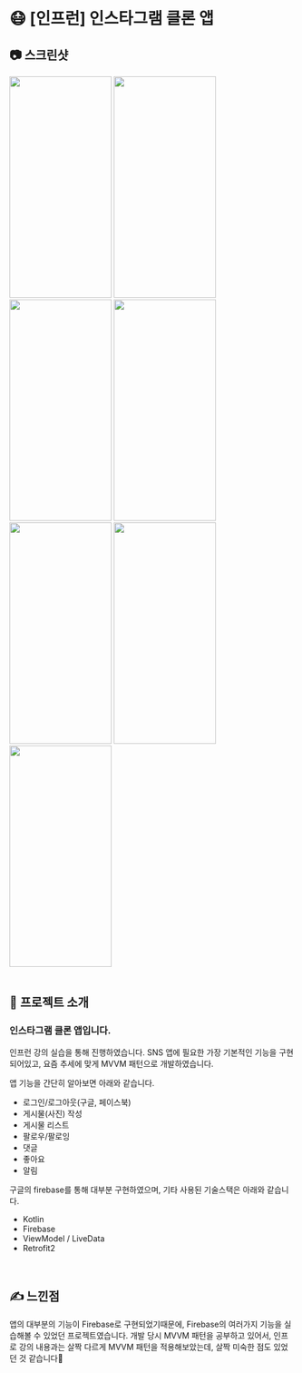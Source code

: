 # 😷 [인프런] 인스타그램 클론 앱
## 📷 스크린샷
<img src="https://user-images.githubusercontent.com/79048895/168420126-8cbe8801-1f93-4974-b1ac-818ac56ca472.jpg" width="180" height="390" /> <img src="https://user-images.githubusercontent.com/79048895/168420134-b49c2c1e-72e9-4fb5-85b2-4db858c49319.jpg" width="180" height="390" /> <img src="https://user-images.githubusercontent.com/79048895/168420150-9fa8fddd-72fc-472e-ab94-1d6514a5d05e.jpg" width="180" height="390" /> <img src="https://user-images.githubusercontent.com/79048895/168420166-f8254dde-c5d9-4623-bba5-c13e964e1195.jpg" width="180" height="390" />
<img src="https://user-images.githubusercontent.com/79048895/168420194-9a73cf37-1af0-4c08-83c1-2ad0cc1e1711.jpg" width="180" height="390" />
<img src="https://user-images.githubusercontent.com/79048895/168420203-52675028-a36a-4587-89ff-86b5002036c9.jpg" width="180" height="390" />
<img src="https://user-images.githubusercontent.com/79048895/168420223-303ac55e-df1d-4f65-ab95-17a305c1a13c.jpg" width="180" height="390" />
<br>
<br>
## 📝 프로젝트 소개
### 인스타그램 클론 앱입니다.

인프런 강의 실습을 통해 진행하였습니다.
SNS 앱에 필요한 가장 기본적인 기능을 구현되어있고,
요즘 추세에 맞게 MVVM 패턴으로 개발하였습니다.

앱 기능을 간단히 알아보면 아래와 같습니다.
- 로그인/로그아웃(구글, 페이스북)
- 게시물(사진) 작성
- 게시물 리스트 
- 팔로우/팔로잉
- 댓글
- 좋아요
- 알림

구글의 firebase를 통해 대부분 구현하였으며,
기타 사용된 기술스택은 아래와 같습니다.
- Kotlin
- Firebase
- ViewModel / LiveData
- Retrofit2
<br>

## ✍ 느낀점
앱의 대부분의 기능이 Firebase로 구현되었기때문에,
Firebase의 여러가지 기능을 실습해볼 수 있었던 프로젝트였습니다.
개발 당시 MVVM 패턴을 공부하고 있어서, 인프로 강의 내용과는
살짝 다르게 MVVM 패턴을 적용해보았는데, 살짝 미숙한 점도
있었던 것 같습니다🥲

